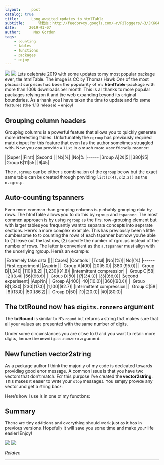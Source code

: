 ```yaml
---
layout:     post
catalog: true
title:      Long-awaited updates to htmlTable
subtitle:      转载自：http://feedproxy.google.com/~r/RBloggers/~3/JK6O4EkY5r8/
date:      2019-01-07
author:      Max Gordon
tags:
    - counting
    - tables
    - functions
    - packages
    - enjoy
---
```






![](https://i0.wp.com/gforge.se/wp-content/uploads/2019/01/Champagne-rain.jpg?resize=640%2C426)
![](https://i0.wp.com/gforge.se/wp-content/uploads/2019/01/Champagne-rain.jpg?resize=640%2C426)
Lets celebrate 2019 with some updates to my most popular package ever, the htmlTable. The image is CC by Thomas Hawk
One of the most pleasant surprises has been the popularity of my **htmlTable**-package with more than 100k downloads per month. This is all thanks to more popular packages relying on it and the web expanding beyond its original boundaries. As a thank you I have taken the time to update and fix some features (the 1.13 release) – enjoy!

## Grouping column headers

Grouping columns is a powerful feature that allows you to quickly generate more interesting tables. Unfortunately the `cgroup` has previously required matrix input for this feature that even I as the author sometimes struggled with. Now you can provide a `list` in a much more user friendly manner:

||Super
||First| |Second
| |No|%| |No|%
|------
|Group A|20|5| |380|95|
|Group B|11|55| |9|45|

The `n.cgroup` can be either a combination of the `cgroup` below but the exact same table can be created through providing `list(c(4),c(2,2))` as the `n.cgroup`.

## Auto-counting tspanners

Even more common than grouping columns is probably grouping data by rows. The htmlTable allows you to do this by `rgroup` and `tspanner`. The most common approach is by using `rgroup` as the first row-grouping element but with larger tables you frequently want to separate concepts into separate sections. Here’s a more complex example. This has previously been a little cumbersome to to counting the rows of each tspanner but now you’re able to (1) leave out the last row, (2) specify the number of rgroups instead of the number of rows. The latter is convenient as the `n.tspanner` must align with the underlying rgroup. Here’s an example:

|Extremely fake data
||| |Cases| |Controls
| |Total| |No|(%)| |No|(%)
|------
|First experiment|
|Aspirin|
|  Group A|400| |20|(5.0)| |380|(95.0)|
|  Group B|1,340| |110|(8.2)| |1,230|(91.8)|
|Intermittent compression|
|  Group C|58| |2|(3.4)| |56|(96.6)|
|  Group D|50| |17|(34.0)| |33|(66.0)|
|Second experiment|
|Aspirin|
|  Group A|400| |40|(10.0)| |360|(90.0)|
|  Group B|1,330| |230|(17.3)| |1,100|(82.7)|
|Intermittent compression|
|  Group C|58| |8|(13.8)| |50|(86.2)|
|  Group D|50| |10|(20.0)| |40|(80.0)|

## The txtRound now has `digits.nonzero` argument

The **txtRound** is similar to R’s `round` but returns a string that makes sure that all your values are presented with the same number of digits. 

Under some circumstances you are close to 0 and you want to retain more digits, hence the new`digits.nonzero` argument:

## New function **vector2string**

As a package author I think the majority of my code is dedicated towards providing good error message. A common issue is that you have two vectors that don’t match. For this purpose I’ve created the **vector2string**. This makes it easier to write your `stop` messages. You simply provide any vector and get a string back: 

Here’s how I use is in one of my functions:

## Summary

These are tiny additions and everything should work just as it has in previous versions. Hopefully it will save you some time and make *your* life easier! Enjoy!

![](https://i2.wp.com/gforge.se/wp-content/plugins/flattr/img/flattr-badge-large.png?w=456)
![](https://i2.wp.com/gforge.se/wp-content/plugins/flattr/img/flattr-badge-large.png?w=456)



*Related*








---
